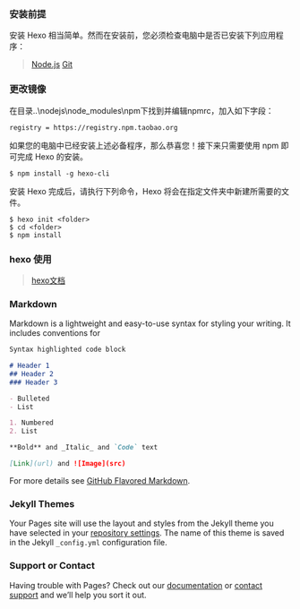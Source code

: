 ### 安装前提
安装 Hexo 相当简单。然而在安装前，您必须检查电脑中是否已安装下列应用程序：

> [Node.js](https://nodejs.org/)
> [Git](https://git-scm.com/)

### 更改镜像
在目录..\nodejs\node_modules\npm下找到并编辑npmrc，加入如下字段：

```registry = https://registry.npm.taobao.org```

如果您的电脑中已经安装上述必备程序，那么恭喜您！接下来只需要使用 npm 即可完成 Hexo 的安装。

```$ npm install -g hexo-cli```

安装 Hexo 完成后，请执行下列命令，Hexo 将会在指定文件夹中新建所需要的文件。
```
$ hexo init <folder>
$ cd <folder>
$ npm install
```
### hexo 使用
> [hexo文档](https://hexo.io/zh-cn/docs/commands)

### Markdown

Markdown is a lightweight and easy-to-use syntax for styling your writing. It includes conventions for

```markdown
Syntax highlighted code block

# Header 1
## Header 2
### Header 3

- Bulleted
- List

1. Numbered
2. List

**Bold** and _Italic_ and `Code` text

[Link](url) and ![Image](src)
```

For more details see [GitHub Flavored Markdown](https://guides.github.com/features/mastering-markdown/).

### Jekyll Themes

Your Pages site will use the layout and styles from the Jekyll theme you have selected in your [repository settings](https://github.com/qxde01/qxde01.github.io/settings). The name of this theme is saved in the Jekyll `_config.yml` configuration file.

### Support or Contact

Having trouble with Pages? Check out our [documentation](https://help.github.com/categories/github-pages-basics/) or [contact support](https://github.com/contact) and we’ll help you sort it out.
